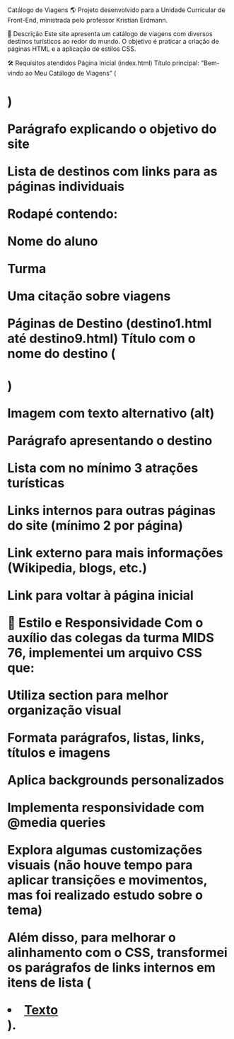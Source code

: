 Catálogo de Viagens 🌎
Projeto desenvolvido para a Unidade Curricular de Front-End, ministrada pelo professor Kristian Erdmann.

📄 Descrição
Este site apresenta um catálogo de viagens com diversos destinos turísticos ao redor do mundo. O objetivo é praticar a criação de páginas HTML e a aplicação de estilos CSS.

🛠️ Requisitos atendidos
Página Inicial (index.html)
Título principal: “Bem-vindo ao Meu Catálogo de Viagens” (<h1>)

Parágrafo explicando o objetivo do site

Lista de destinos com links para as páginas individuais

Rodapé contendo:

Nome do aluno

Turma

Uma citação sobre viagens

Páginas de Destino (destino1.html até destino9.html)
Título com o nome do destino (<h1>)

Imagem com texto alternativo (alt)

Parágrafo apresentando o destino

Lista com no mínimo 3 atrações turísticas

Links internos para outras páginas do site (mínimo 2 por página)

Link externo para mais informações (Wikipedia, blogs, etc.)

Link para voltar à página inicial

🎨 Estilo e Responsividade
Com o auxílio das colegas da turma MIDS 76, implementei um arquivo CSS que:

Utiliza section para melhor organização visual

Formata parágrafos, listas, links, títulos e imagens

Aplica backgrounds personalizados

Implementa responsividade com @media queries

Explora algumas customizações visuais (não houve tempo para aplicar transições e movimentos, mas foi realizado estudo sobre o tema)

Além disso, para melhorar o alinhamento com o CSS, transformei os parágrafos de links internos em itens de lista (<li><a href="pagina.html">Texto</a></li>).
